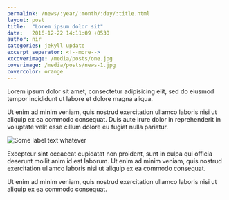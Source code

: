 ```yaml
---
permalink: /news/:year/:month/:day/:title.html
layout: post
title:  "Lorem ipsum dolor sit"
date:   2016-12-22 14:11:09 +0530
author: nir
categories: jekyll update
excerpt_separator: <!--more-->
xxcoverimage: /media/posts/one.jpg
coverimage: /media/posts/news-1.jpg
covercolor: orange
---
```

Lorem ipsum dolor sit amet, consectetur adipisicing elit, sed do eiusmod
tempor incididunt ut labore et dolore magna aliqua. 

<!--more-->

Ut enim ad minim veniam,
quis nostrud exercitation ullamco laboris nisi ut aliquip ex ea commodo
consequat. Duis aute irure dolor in reprehenderit in voluptate velit esse
cillum dolore eu fugiat nulla pariatur. 

![Some label text whatever](//lorempixel.com/500/500/people)

Excepteur sint occaecat cupidatat non proident, sunt in culpa qui officia 
deserunt mollit anim id est laborum. Ut enim ad minim veniam,
quis nostrud exercitation ullamco laboris nisi ut aliquip ex ea commodo
consequat. 

Ut enim ad minim veniam, quis nostrud exercitation ullamco laboris nisi ut 
aliquip ex ea commodo consequat.